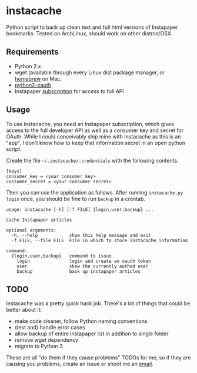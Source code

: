 instacache
==========

Python script to back up clean text and full html versions of Instapaper bookmarks. Tested on ArchLinux, should work on other distros/OSX.

## Requirements

* Python 2.x
* wget (available through every Linux dist package manager, or [homebrew](http://mxcl.github.com/homebrew/) on Mac.
* [python2-oauth](https://github.com/simplegeo/python-oauth2)
* Instapaper [subscription](http://www.instapaper.com/subscription) for access to full API

## Usage
To use Instacache, you need an Instapaper subscription, which gives access to the full developer API as well as a consumer key and secret for OAuth. While I could conceivably ship mine with Instacache as this is an "app", I don't know how to keep that information secret in an open python script.

Create the file `~/.instacache/.credentials` with the following contents:

    [keys]
    consumer_key = <your consumer key>
    consumer_secret = <your consumer secret>

Then you can use the application as follows. After running `instacache.py login` once, you should be fine to run `backup` in a crontab.

    usage: instacache [-h] [-f FILE] {login,user,backup} ...

    Cache Instapaper articles

    optional arguments:
      -h, --help            show this help message and exit
      -f FILE, --file FILE  File in which to store instacache information

    command:
      {login,user,backup}   command to issue
        login               login and create an oauth token
        user                show the currently authed user
        backup              back up instapaper articles

## TODO

Instacache was a pretty quick hack job. There's a lot of things that could be better about it:
* make code cleaner, follow Python naming conventions
* (test and) handle error cases
* allow backup of entire instapaper list in addition to single folder
* remove wget dependency
* migrate to Python 3

These are all "do them if they cause problems" TODOs for me, so if they are causing you problems, create an issue or shoot me an [email](mailto:filipkrynicki@gmail.com).
